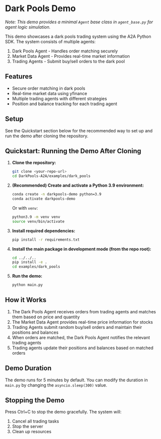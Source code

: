 # Dark Pools Demo

_Note: This demo provides a minimal `Agent` base class in `agent_base.py` for agent logic simulation._

This demo showcases a dark pools trading system using the A2A Python SDK. The system consists of multiple agents:

1. Dark Pools Agent - Handles order matching securely
2. Market Data Agent - Provides real-time market information
3. Trading Agents - Submit buy/sell orders to the dark pool

## Features

- Secure order matching in dark pools
- Real-time market data using yfinance
- Multiple trading agents with different strategies
- Position and balance tracking for each trading agent

## Setup

See the Quickstart section below for the recommended way to set up and run the demo after cloning the repository.

## Quickstart: Running the Demo After Cloning

1. **Clone the repository:**
   ```bash
   git clone <your-repo-url>
   cd DarkPools-A2A/examples/dark_pools
   ```

2. **(Recommended) Create and activate a Python 3.9 environment:**
   ```bash
   conda create -n darkpools-demo python=3.9
   conda activate darkpools-demo
   ```
   Or with `venv`:
   ```bash
   python3.9 -m venv venv
   source venv/bin/activate
   ```

3. **Install required dependencies:**
   ```bash
   pip install -r requirements.txt
   ```

4. **Install the main package in development mode (from the repo root):**
   ```bash
   cd ../../..
   pip install -e .
   cd examples/dark_pools
   ```

5. **Run the demo:**
   ```bash
   python main.py
   ```

## How it Works

1. The Dark Pools Agent receives orders from trading agents and matches them based on price and quantity
2. The Market Data Agent provides real-time price information for stocks
3. Trading Agents submit random buy/sell orders and maintain their positions and balances
4. When orders are matched, the Dark Pools Agent notifies the relevant trading agents
5. Trading agents update their positions and balances based on matched orders

## Demo Duration

The demo runs for 5 minutes by default. You can modify the duration in `main.py` by changing the `asyncio.sleep(300)` value.

## Stopping the Demo

Press Ctrl+C to stop the demo gracefully. The system will:
1. Cancel all trading tasks
2. Stop the server
3. Clean up resources 